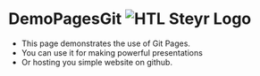 # DemoPagesGit ![HTL Steyr Logo](https://www.htl-ooe.at/wp-content/uploads/2022/08/logo_steyr.png)
<ul>
  <li>This page demonstrates the use of Git Pages. </li>
  <li>You can use it for making powerful presentations </li>
  <li>Or hosting you simple website on github.</li>
</ul>

